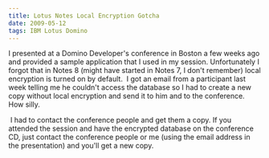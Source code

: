 ```yaml
---
title: Lotus Notes Local Encryption Gotcha
date: 2009-05-12
tags: IBM Lotus Domino
---
```


I presented at a Domino Developer's conference in Boston a few weeks ago and provided a sample application that I used in my session. Unfortunately I forgot that in Notes 8 (might have started in Notes 7, I don't remember) local encryption is turned on by default.  I got an email from a participant last week telling me he couldn't access the database so I had to create a new copy without local encryption and send it to him and to the conference. How silly.

 I had to contact the conference people and get them a copy. If you attended the session and have the encrypted database on the conference CD, just contact the conference people or me (using the email address in the presentation) and you'll get a new copy.